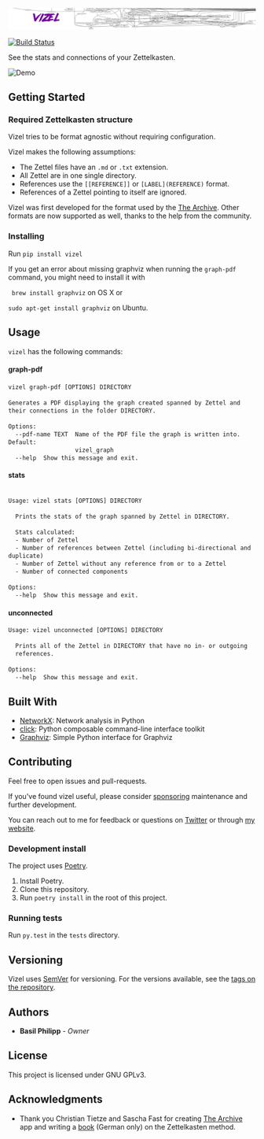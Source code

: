 ![Vizel](assets/vizel_banner@2x.jpg)

[![Build Status](https://travis-ci.com/BasilPH/vizel.svg?branch=master)](https://travis-ci.com/BasilPH/vizel)

See the stats and connections of your Zettelkasten.

![Demo](assets/vizel_demo.gif)

## Getting Started

### Required Zettelkasten structure

Vizel tries to be format agnostic without requiring configuration.

Vizel makes the following assumptions:

* The Zettel files have an `.md` or `.txt` extension.
* All Zettel are in one single directory.
* References use the `[[REFERENCE]]` or `[LABEL](REFERENCE)` format. 
* References of a Zettel pointing to itself are ignored.

Vizel was first developed for the format used by the [The Archive](https://zettelkasten.de/the-archive/). 
Other formats are now supported as well, thanks to the help from the community.

### Installing

Run `pip install vizel`

If you get an error about missing graphviz when running the `graph-pdf` command, you might need to install it with

` brew install graphviz` on OS X or

`sudo apt-get install graphviz` on Ubuntu.

## Usage

`vizel` has the following commands:

#### graph-pdf
```
vizel graph-pdf [OPTIONS] DIRECTORY

Generates a PDF displaying the graph created spanned by Zettel and their connections in the folder DIRECTORY.

Options:
  --pdf-name TEXT  Name of the PDF file the graph is written into. Default:
                   vizel_graph
  --help  Show this message and exit.
```

#### stats
```

Usage: vizel stats [OPTIONS] DIRECTORY

  Prints the stats of the graph spanned by Zettel in DIRECTORY.

  Stats calculated:
  - Number of Zettel
  - Number of references between Zettel (including bi-directional and duplicate)
  - Number of Zettel without any reference from or to a Zettel
  - Number of connected components
  
Options:
  --help  Show this message and exit.
```

#### unconnected
```
Usage: vizel unconnected [OPTIONS] DIRECTORY

  Prints all of the Zettel in DIRECTORY that have no in- or outgoing
  references.

Options:
  --help  Show this message and exit.
```

## Built With

* [NetworkX](https://networkx.github.io/): Network analysis in Python
* [click](https://click.palletsprojects.com): Python composable command-line interface toolkit
* [Graphviz](https://github.com/xflr6/graphviz): Simple Python interface for Graphviz

## Contributing

Feel free to open issues and pull-requests.

If you've found vizel useful, please consider [sponsoring](https://github.com/sponsors/BasilPH) maintenance and further development.

You can reach out to me for feedback or questions on
[Twitter](https://twitter.com/BasilPH) or through
[my website](https://interdimensional-television.com/).

### Development install

The project uses [Poetry](https://python-poetry.org/).

1. Install Poetry.
2. Clone this repository.
3. Run `poetry install` in the root of this project.

### Running tests

Run `py.test` in the `tests` directory.


## Versioning

Vizel uses [SemVer](http://semver.org/) for versioning. For the
versions available, see the
[tags on the repository](https://github.com/BasilPH/vizel/tags).

## Authors

* **Basil Philipp** - *Owner*

## License

This project is licensed under GNU GPLv3.

## Acknowledgments

* Thank you Christian Tietze and Sascha Fast for creating
  [The Archive](https://zettelkasten.de/the-archive/) app and writing
  a [book](https://zettelkasten.de/book/de/) (German only) on the Zettelkasten method.
